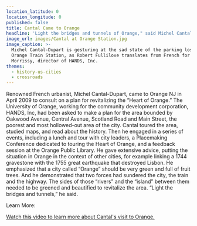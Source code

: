 ```yaml
---
location_latitude: 0
location_longitude: 0
published: false
title: Cantal Came to Orange
headline: 'Light the bridges and tunnels of Orange," said Michel Cantal-Dupart'
image_url: images/Cantal at Orange Station.jpg
image_caption: >-
  Michel Cantal-Dupart is gesturing at the sad state of the parking lost by the
  Orange Train Station, as Robert Fullilove translates from French for Patrick
  Morrissy, director of HANDS, Inc.
themes:
  - history-us-cities
  - crossroads
---
```

Renowned French urbanist, Michel Cantal-Dupart, came to Orange NJ in April 2009 to consult on a plan for revitalizing the “Heart of Orange.”  The University of Orange, working for the community development corporation, HANDS, Inc, had been asked to make a plan for the area  bounded by Oakwood Avenue, Central Avenue, Scotland Road and Main Street, the poorest and most hollowed-out area of the city.  Cantal toured the area, studied maps, and read about the history.  Then he engaged in a series of events, including a lunch and tour with city leaders, a Placemaking Conference dedicated to touring the Heart of Orange, and a feedback session at the Orange Public Library.  He gave extensive advice, putting the situation in Orange in the context of other cities, for example linking a 1744 gravestone with the 1755 great earthquake that destroyed Lisbon.  He emphasized that a city called “Orange” should be very green and full of fruit trees.  And he demonstrated that two forces had sundered the city, the train and the highway.  The sides of those “rivers” and the “island” between them needed to be greened and beautified to revitalize the area.  “Light the bridges and tunnels,” he said.  


Learn More:  


[Watch this video to learn more about Cantal's visit to Orange.](https://www.youtube.com/watch?v=TjU5ESxFV10&t=3)
